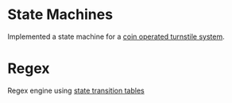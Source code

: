 # State Machines

Implemented a state machine for a [coin operated turnstile system](https://en.wikipedia.org/wiki/Finite-state_machine#Example:_coin-operated_turnstile).

# Regex 

Regex engine using [state transition tables](https://en.wikipedia.org/wiki/State-transition_table)

